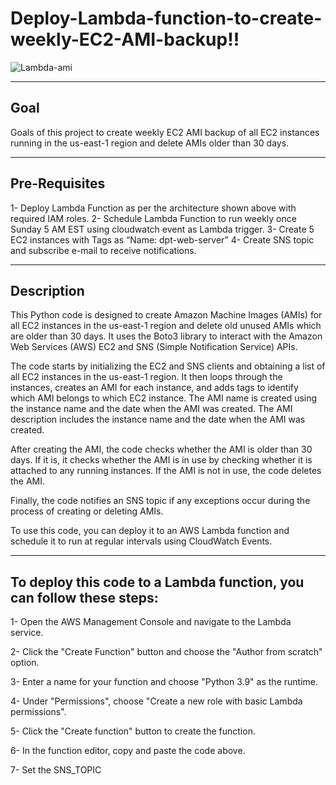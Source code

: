 # Deploy-Lambda-function-to-create-weekly-EC2-AMI-backup!!
![Lambda-ami](https://user-images.githubusercontent.com/99130650/222965587-d14863b5-e79c-4083-bd56-ff5c3356f7c6.jpeg)

--------------------------------------------------


## Goal
Goals of this project to create weekly EC2 AMI backup of all EC2 instances running in the us-east-1 region and delete AMIs older than 30 days.

---------------------------------------------------

## Pre-Requisites
1- Deploy Lambda Function as per the architecture shown above with required IAM roles.
2- Schedule Lambda Function to run weekly once Sunday 5 AM EST using cloudwatch event as Lambda trigger.
3- Create 5 EC2 instances with Tags  as “Name: dpt-web-server”
4- Create SNS topic and subscribe e-mail to receive notifications.

---------------------------------------------------

## Description
This Python code is designed to create Amazon Machine Images (AMIs) for all EC2 instances in the us-east-1 region and delete old unused AMIs which are older than 30 days. It uses the Boto3 library to interact with the Amazon Web Services (AWS) EC2 and SNS (Simple Notification Service) APIs.

The code starts by initializing the EC2 and SNS clients and obtaining a list of all EC2 instances in the us-east-1 region. It then loops through the instances, creates an AMI for each instance, and adds tags to identify which AMI belongs to which EC2 instance. The AMI name is created using the instance name and the date when the AMI was created. The AMI description includes the instance name and the date when the AMI was created.

After creating the AMI, the code checks whether the AMI is older than 30 days. If it is, it checks whether the AMI is in use by checking whether it is attached to any running instances. If the AMI is not in use, the code deletes the AMI.

Finally, the code notifies an SNS topic if any exceptions occur during the process of creating or deleting AMIs.

To use this code, you can deploy it to an AWS Lambda function and schedule it to run at regular intervals using CloudWatch Events.

-------------------------------------------
## To deploy this code to a Lambda function, you can follow these steps:

1- Open the AWS Management Console and navigate to the Lambda service.

2- Click the "Create Function" button and choose the "Author from scratch" option.

3- Enter a name for your function and choose "Python 3.9" as the runtime.

4- Under "Permissions", choose "Create a new role with basic Lambda permissions".

5- Click the "Create function" button to create the function.

6- In the function editor, copy and paste the code above.

7- Set the SNS_TOPIC
